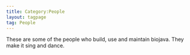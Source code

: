 ```yaml
---
title: Category:People
layout: tagpage
tag: People
---
```


These are some of the people who build, use and maintain biojava. They
make it sing and dance.
